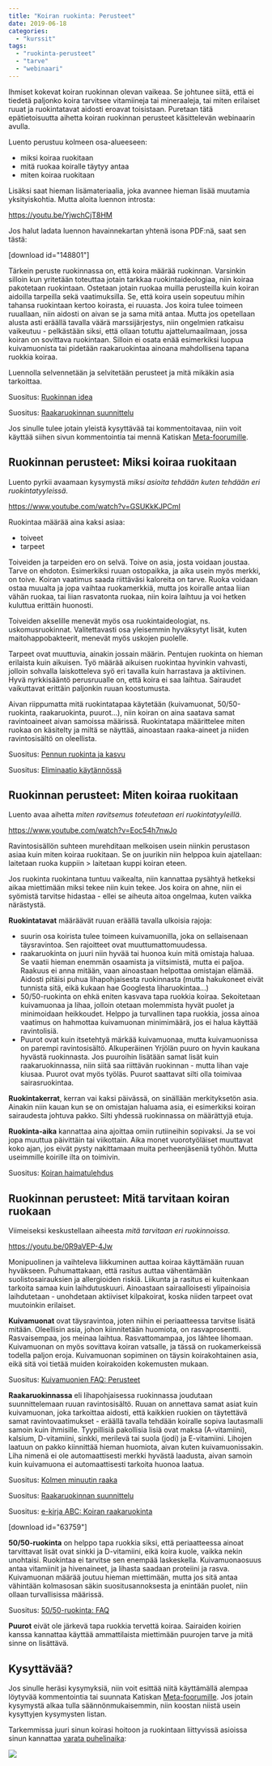 ```yaml
---
title: "Koiran ruokinta: Perusteet"
date: 2019-06-18
categories: 
  - "kurssit"
tags: 
  - "ruokinta-perusteet"
  - "tarve"
  - "webinaari"
---
```


Ihmiset kokevat koiran ruokinnan olevan vaikeaa. Se johtunee siitä, että ei tiedetä paljonko koira tarvitsee vitamiineja tai mineraaleja, tai miten erilaiset ruuat ja ruokintatavat aidosti eroavat toisistaan. Puretaan tätä epätietoisuutta aihetta koiran ruokinnan perusteet käsittelevän webinaarin avulla.

<!--more-->

Luento perustuu kolmeen osa-alueeseen:

- miksi koiraa ruokitaan
- mitä ruokaa koiralle täytyy antaa
- miten koiraa ruokitaan

Lisäksi saat hieman lisämateriaalia, joka avannee hieman lisää muutamia yksityiskohtia. Mutta aloita luennon introsta:

https://youtu.be/YjwchCjT8HM

Jos halut ladata luennon havainnekartan yhtenä isona PDF:nä, saat sen tästä:

\[download id="148801"\]

Tärkein peruste ruokinnassa on, että koira määrää ruokinnan. Varsinkin silloin kun yritetään toteuttaa jotain tarkkaa ruokintaideologiaa, niin koiraa pakotetaan ruokintaan. Ostetaan jotain ruokaa muilla perusteilla kuin koiran aidoilla tarpeilla sekä vaatimuksilla. Se, että koira usein sopeutuu mihin tahansa ruokintaan kertoo koirasta, ei ruuasta. Jos koira tulee toimeen ruuallaan, niin aidosti on aivan se ja sama mitä antaa. Mutta jos opetellaan alusta asti eräällä tavalla väärä marssijärjestys, niin ongelmien ratkaisu vaikeutuu - pelkästään siksi, että ollaan totuttu ajattelumaailmaan, jossa koiran on sovittava ruokintaan. Silloin ei osata enää esimerkiksi luopua kuivamuonista tai pidetään raakaruokintaa ainoana mahdollisena tapana ruokkia koiraa.

Luennolla selvennetään ja selvitetään perusteet ja mitä mikäkin asia tarkoittaa.

Suositus: [Ruokinnan idea](https://www.katiska.eu/tieto/kurssit/ruokinnan-idea/)

Suositus: [Raakaruokinnan suunnittelu](https://www.katiska.eu/tieto/koira-ruokinta-liha/koiran-raakaruokinnan-suunnittelu/)

Jos sinulle tulee jotain yleistä kysyttävää tai kommentoitavaa, niin voit käyttää siihen sivun kommentointia tai mennä Katiskan [Meta-foorumille](https://foorumi.katiska.eu/).

## Ruokinnan perusteet: Miksi koiraa ruokitaan

Luento pyrkii avaamaan kysymystä _miksi asioita tehdään kuten tehdään eri ruokintatyyleissä_.

https://www.youtube.com/watch?v=GSUKkKJPCmI

Ruokintaa määrää aina kaksi asiaa:

- toiveet
- tarpeet

Toiveiden ja tarpeiden ero on selvä. Toive on asia, josta voidaan joustaa. Tarve on ehdoton. Esimerkiksi ruuan ostopaikka, ja aika usein myös merkki, on toive. Koiran vaatimus saada riittäväsi kaloreita on tarve. Ruoka voidaan ostaa muualta ja jopa vaihtaa ruokamerkkiä, mutta jos koiralle antaa liian vähän ruokaa, tai liian rasvatonta ruokaa, niin koira laihtuu ja voi hetken kuluttua erittäin huonosti.

Toiveiden akselille menevät myös osa ruokintaideologiat, ns. uskomusruokinnat. Valitettavasti osa yleisemmin hyväksytyt lisät, kuten maitohappobakteerit, menevät myös uskojen puolelle.

Tarpeet ovat muuttuvia, ainakin jossain määrin. Pentujen ruokinta on hieman erilaista kuin aikuisen. Työ määrää aikuisen ruokintaa hyvinkin vahvasti, jolloin sohvalla laiskotteleva syö eri tavalla kuin harrastava ja aktiivinen. Hyvä nyrkkisääntö perusruualle on, että koira ei saa laihtua. Sairaudet vaikuttavat erittäin paljonkin ruuan koostumusta.

Aivan riippumatta mitä ruokintatapaa käytetään (kuivamuonat, 50/50-ruokinta, raakaruokinta, puurot...), niin koiran on aina saatava samat ravintoaineet aivan samoissa määrissä. Ruokintatapa määrittelee miten ruokaa on käsitelty ja miltä se näyttää, ainoastaan raaka-aineet ja niiden ravintosisältö on oleellista.

Suositus: [Pennun ruokinta ja kasvu](https://www.katiska.eu/tieto/koira-kasvava-pentu/pennun-ruokinta-ja-kasvu-2/)

Suositus: [Eliminaatio käytännössä](https://www.katiska.eu/tieto/koiran-allergia-hiiva-iho/allergisen-koiran-eliminaatio-kaytannossa/)

## Ruokinnan perusteet: Miten koiraa ruokitaan

Luento avaa aihetta _miten ravitsemus toteutetaan eri ruokintatyyleillä_.

https://www.youtube.com/watch?v=Eoc54h7nwJo

Ravintosisällön suhteen murehditaan melkoisen usein niinkin perustason asiaa kuin miten koiraa ruokitaan. Se on juurikin niin helppoa kuin ajatellaan: laitetaan ruoka kuppiin > laitetaan kuppi koiran eteen.

Jos ruokinta ruokintana tuntuu vaikealta, niin kannattaa pysähtyä hetkeksi aikaa miettimään miksi tekee niin kuin tekee. Jos koira on ahne, niin ei syömistä tarvitse hidastaa - ellei se aiheuta aitoa ongelmaa, kuten vaikka närästystä.

**Ruokintatavat** määräävät ruuan eräällä tavalla ulkoisia rajoja:

- suurin osa koirista tulee toimeen kuivamuonilla, joka on sellaisenaan täysravintoa. Sen rajoitteet ovat muuttumattomuudessa.
- raakaruokinta on juuri niin hyvää tai huonoa kuin mitä omistaja haluaa. Se vaatii hieman enemmän osaamista ja viitsimistä, mutta ei paljoa. Raakuus ei anna mitään, vaan ainoastaan helpottaa omistajan elämää. Aidosti pitäisi puhua lihapohjaisesta ruokinnasta (mutta hakukoneet eivät tunnista sitä, eikä kukaan hae Googlesta liharuokintaa...)
- 50/50-ruokinta on ehkä eniten kasvava tapa ruokkia koiraa. Sekoitetaan kuivamuonaa ja lihaa, jolloin otetaan molemmista hyvät puolet ja minimoidaan heikkoudet. Helppo ja turvallinen tapa ruokkia, jossa ainoa vaatimus on hahmottaa kuivamuonan minimimäärä, jos ei halua käyttää ravintolisiä.
- Puurot ovat kuin itsetehtyä märkää kuivamuonaa, mutta kuivamuonissa on parempi ravintosisältö. Alkuperäinen Yrjölän puuro on hyvin kaukana hyvästä ruokinnasta. Jos puuroihin lisätään samat lisät kuin raakaruokinnassa, niin siitä saa riittävän ruokinnan - mutta lihan vaje kiusaa. Puurot ovat myös työläs. Puurot saattavat silti olla toimivaa sairasruokintaa.

**Ruokintakerrat**, kerran vai kaksi päivässä, on sinällään merkityksetön asia. Ainakin niin kauan kun se on omistajan haluama asia, ei esimerkiksi koiran sairaudesta johtuva pakko. Silti yhdessä ruokinnassa on määrättyjä etuja.

**Ruokinta-aika** kannattaa aina ajoittaa omiin rutiineihin sopivaksi. Ja se voi jopa muuttua päivittäin tai viikottain. Aika monet vuorotyöläiset muuttavat koko ajan, jos eivät pysty nakittamaan muita perheenjäseniä työhön. Mutta useimmille koirille ilta on toimivin.

Suositus: [Koiran haimatulehdus](https://www.katiska.eu/tieto/koira-sairaus-elimet/sairas-haima-koiran-haimatulehdus/)

## Ruokinnan perusteet: Mitä tarvitaan koiran ruokaan

Viimeiseksi keskustellaan aiheesta _mitä tarvitaan eri ruokinnoissa_.

https://youtu.be/0R9aVEP-4Jw

Monipuolinen ja vaihteleva liikkuminen auttaa koiraa käyttämään ruuan hyväkseen. Puhumattakaan, että rasitus auttaa vähentämään suolistosairauksien ja allergioiden riskiä. Liikunta ja rasitus ei kuitenkaan tarkoita samaa kuin laihdutuskuuri. Ainoastaan sairaalloisesti ylipainoisia laihdutetaan - unohdetaan aktiiviset kilpakoirat, koska niiden tarpeet ovat muutoinkin erilaiset.

**Kuivamuonat** ovat täysravintoa, joten niihin ei periaatteessa tarvitse lisätä mitään. Oleellisin asia, johon kiinnitetään huomiota, on rasvaprosentti. Rasvaisempaa, jos meinaa laihtua. Rasvattomampaa, jos lähtee lihomaan. Kuivamuonan on myös sovittava koiran vatsalle, ja tässä on ruokamerkeissä todella paljon eroja. Kuivamuonan sopiminen on täysin koirakohtainen asia, eikä sitä voi tietää muiden koirakoiden kokemusten mukaan.

Suositus: [Kuivamuonien FAQ: Perusteet](https://www.katiska.eu/tieto/koira-kuivamuona-taysruoka/kuivamuona-faq-perusteet/)

**Raakaruokinnassa** eli lihapohjaisessa ruokinnassa joudutaan suunnittelemaan ruuan ravintosisältö. Ruuan on annettava samat asiat kuin kuivamuonan, joka tarkoittaa aidosti, että kaikkien ruokien on täytettävä samat ravintovaatimukset - eräällä tavalla tehdään koiralle sopiva lautasmalli samoin kuin ihmisille. Tyypillisiä pakollisia lisiä ovat maksa (A-vitamiini), kalsium, D-vitamiini, sinkki, merilevä tai suola (jodi) ja E-vitamiini. Lihojen laatuun on pakko kiinnittää hieman huomiota, aivan kuten kuivamuonissakin. Liha nimenä ei ole automaattisesti merkki hyvästä laadusta, aivan samoin kuin kuivamuona ei automaattisesti tarkoita huonoa laatua.

Suositus: [Kolmen minuutin raaka](https://www.katiska.eu/tieto/podcastit-vlog/63-kolmen-minuutin-raaka/)

Suositus: [Raakaruokinnan suunnittelu](https://www.katiska.eu/tieto/koira-ruokinta-liha/koiran-raakaruokinnan-suunnittelu/)

Suositus: [e-kirja ABC: Koiran raakaruokinta](https://store.katiska.info/tuote/koiran-ravitsemuksen-abc-koiran-raakaruokinta/)

\[download id="63759"\]

**50/50-ruokinta** on helppo tapa ruokkia siksi, että periaatteessa ainoat tarvittavat lisät ovat sinkki ja D-vitamiini, eikä koira kuole, vaikka nekin unohtaisi. Ruokintaa ei tarvitse sen enempää laskeskella. Kuivamuonaosuus antaa vitamiinit ja hivenaineet, ja lihasta saadaan proteiini ja rasva. Kuivamuonan määrää joutuu hieman miettimään, mutta jos sitä antaa vähintään kolmasosan säkin suositusannoksesta ja enintään puolet, niin ollaan turvallisissa määrissä.

Suositus: [50/50-ruokinta: FAQ](https://www.katiska.eu/tieto/ruoka/koiran-50-50-ruokinta-faq/)

**Puurot** eivät ole järkevä tapa ruokkia tervettä koiraa. Sairaiden koirien kanssa kannattaa käyttää ammattilaista miettimään puurojen tarve ja mitä sinne on lisättävä.

## Kysyttävää?

Jos sinulle heräsi kysymyksiä, niin voit esittää niitä käyttämällä alempaa löytyvää kommentointia tai suunnata Katiskan [Meta-foorumille](https://foorumi.katiska.eu/). Jos jotain kysymystä alkaa tulla säännönmukaisemmin, niin koostan niistä usein kysyttyjen kysymysten listan.

Tarkemmissa juuri sinun koirasi hoitoon ja ruokintaan liittyvissä asioissa sinun kannattaa [varata puhelinaika](https://store.katiska.info/tuote/puhelinneuvonta/):

[![](images/koiran-ruokintaneuvonta.jpg)](https://store.katiska.info/tuote/puhelinneuvonta/)
